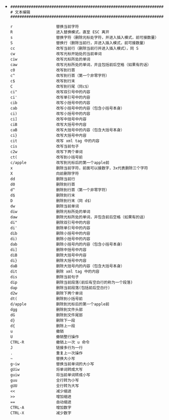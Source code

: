- ```text
  ##############################################################################
  # 文本编辑
  ##############################################################################
  
  r                   替换当前字符
  R                   进入替换模式，直至 ESC 离开
  s                   替换字符（删除光标处字符，并进入插入模式，前可接数量）
  S                   替换行（删除当前行，并进入插入模式，前可接数量）
  cc                  改写当前行（删除当前行并进入插入模式），同 S
  cw                  改写光标开始处的当前单词
  ciw                 改写光标所处的单词
  caw                 改写光标所处的单词，并且包括前后空格（如果有的话）
  c0                  改写到行首
  c^                  改写到行首（第一个非零字符）
  c$                  改写到行末
  C                   改写到行尾（同c$）
  ci"                 改写双引号中的内容
  ci'                 改写单引号中的内容
  cib                 改写小括号中的内容
  cab                 改写小括号中的内容（包含小括号本身）
  ci)                 改写小括号中的内容
  ci]                 改写中括号中内容
  ciB                 改写大括号中内容
  caB                 改写大括号中的内容（包含大括号本身）
  ci}                 改写大括号中内容
  cit                 改写 xml tag 中的内容
  cis                 改写当前句子
  c2w                 改写下两个单词
  ct(                 改写到小括号前
  c/apple             改写到光标后的第一个apple前
  x                   删除当前字符，前面可以接数字，3x代表删除三个字符
  X                   向前删除字符
  dd                  删除当前行
  d0                  删除到行首
  d^                  删除到行首（第一个非零字符）
  d$                  删除到行末
  D                   删除到行末（同 d$）
  dw                  删除当前单词
  diw                 删除光标所处的单词
  daw                 删除光标所处的单词，并包含前后空格（如果有的话）
  di"                 删除双引号中的内容
  di'                 删除单引号中的内容
  dib                 删除小括号中的内容
  di)                 删除小括号中的内容
  dab                 删除小括号内的内容（包含小括号本身）
  di]                 删除中括号中内容
  diB                 删除大括号中内容
  di}                 删除大括号中内容
  daB                 删除大括号内的内容（包含大括号本身）
  dit                 删除 xml tag 中的内容
  dis                 删除当前句子
  dip                 删除当前段落(前后有空白行的称为一个段落)
  dap                 删除当前段落(包括前后空白行)
  d2w                 删除下两个单词
  dt(                 删除到小括号前
  d/apple             删除到光标后的第一个apple前
  dgg                 删除到文件头部
  dG                  删除到文件尾部
  d}                  删除下一段
  d{                  删除上一段
  u                   撤销
  U                   撤销整行操作
  CTRL-R              撤销上一次 u 命令
  J                   链接多行为一行
  .                   重复上一次操作
  ~                   替换大小写
  g~iw                替换当前单词的大小写
  gUiw                将单词转成大写
  guiw                将当前单词转成小写
  guu                 全行转为小写
  gUU                 全行转为大写
  <<                  减少缩进
  >>                  增加缩进
  ==                  自动缩进
  CTRL-A              增加数字
  CTRL-X              减少数字
  ```